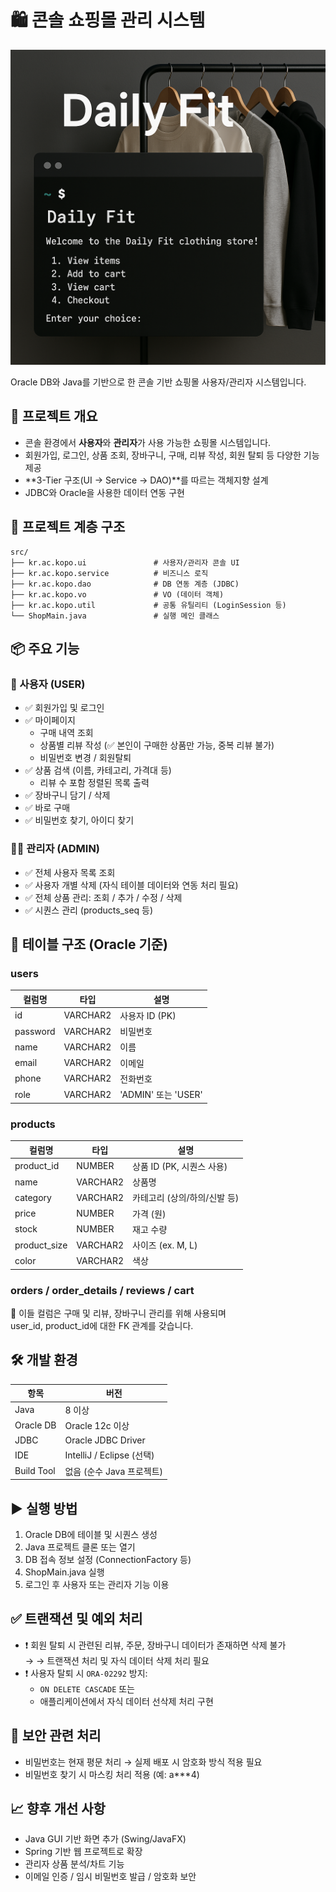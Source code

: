 
# 🛍️ 콘솔 쇼핑몰 관리 시스템
![Daily Fit](./Daily_Fit.png)   

Oracle DB와 Java를 기반으로 한 콘솔 기반 쇼핑몰 사용자/관리자 시스템입니다.

## 📌 프로젝트 개요

- 콘솔 환경에서 **사용자**와 **관리자**가 사용 가능한 쇼핑몰 시스템입니다.
- 회원가입, 로그인, 상품 조회, 장바구니, 구매, 리뷰 작성, 회원 탈퇴 등 다양한 기능 제공
- **3-Tier 구조(UI → Service → DAO)**를 따르는 객체지향 설계
- JDBC와 Oracle을 사용한 데이터 연동 구현

## 📁 프로젝트 계층 구조

```
src/
├── kr.ac.kopo.ui               # 사용자/관리자 콘솔 UI
├── kr.ac.kopo.service          # 비즈니스 로직
├── kr.ac.kopo.dao              # DB 연동 계층 (JDBC)
├── kr.ac.kopo.vo               # VO (데이터 객체)
├── kr.ac.kopo.util             # 공통 유틸리티 (LoginSession 등)
└── ShopMain.java               # 실행 메인 클래스
```

## 📦 주요 기능

### 🙍 사용자 (USER)

- ✅ 회원가입 및 로그인
- ✅ 마이페이지
  - 구매 내역 조회
  - 상품별 리뷰 작성 (✅ 본인이 구매한 상품만 가능, 중복 리뷰 불가)
  - 비밀번호 변경 / 회원탈퇴
- ✅ 상품 검색 (이름, 카테고리, 가격대 등)
  - 리뷰 수 포함 정렬된 목록 출력
- ✅ 장바구니 담기 / 삭제
- ✅ 바로 구매
- ✅ 비밀번호 찾기, 아이디 찾기

### 👨‍💼 관리자 (ADMIN)

- ✅ 전체 사용자 목록 조회
- ✅ 사용자 개별 삭제 (자식 테이블 데이터와 연동 처리 필요)
- ✅ 전체 상품 관리: 조회 / 추가 / 수정 / 삭제
- ✅ 시퀀스 관리 (products_seq 등)

## 🧾 테이블 구조 (Oracle 기준)

### users

| 컬럼명     | 타입         | 설명         |
|------------|--------------|----------------|
| id         | VARCHAR2     | 사용자 ID (PK) |
| password   | VARCHAR2     | 비밀번호       |
| name       | VARCHAR2     | 이름            |
| email      | VARCHAR2     | 이메일         |
| phone      | VARCHAR2     | 전화번호       |
| role       | VARCHAR2     | 'ADMIN' 또는 'USER' |

### products

| 컬럼명        | 타입      | 설명            |
|---------------|-----------|------------------|
| product_id    | NUMBER    | 상품 ID (PK, 시퀀스 사용) |
| name          | VARCHAR2  | 상품명            |
| category      | VARCHAR2  | 카테고리 (상의/하의/신발 등) |
| price         | NUMBER    | 가격 (원)         |
| stock         | NUMBER    | 재고 수량         |
| product_size  | VARCHAR2  | 사이즈 (ex. M, L)  |
| color         | VARCHAR2  | 색상              |

### orders / order_details / reviews / cart

💬 이들 컬럼은 구매 및 리뷰, 장바구니 관리를 위해 사용되며  
user_id, product_id에 대한 FK 관계를 갖습니다.

## 🛠️ 개발 환경

| 항목           | 버전              |
|----------------|-------------------|
| Java           | 8 이상            |
| Oracle DB      | Oracle 12c 이상   |
| JDBC           | Oracle JDBC Driver |
| IDE            | IntelliJ / Eclipse (선택) |
| Build Tool     | 없음 (순수 Java 프로젝트) |

## ▶️ 실행 방법

1. Oracle DB에 테이블 및 시퀀스 생성
2. Java 프로젝트 클론 또는 열기
3. DB 접속 정보 설정 (ConnectionFactory 등)
4. ShopMain.java 실행
5. 로그인 후 사용자 또는 관리자 기능 이용

## ✅ 트랜잭션 및 예외 처리

- ❗ 회원 탈퇴 시 관련된 리뷰, 주문, 장바구니 데이터가 존재하면 삭제 불가  
→ → 트랜잭션 처리 및 자식 데이터 삭제 처리 필요
- ❗ 사용자 탈퇴 시 `ORA-02292` 방지:  
   - `ON DELETE CASCADE` 또는  
   - 애플리케이션에서 자식 데이터 선삭제 처리 구현

## 🔐 보안 관련 처리

- 비밀번호는 현재 평문 처리 → 실제 배포 시 암호화 방식 적용 필요
- 비밀번호 찾기 시 마스킹 처리 적용 (예: a***4)

## 📈 향후 개선 사항

- Java GUI 기반 화면 추가 (Swing/JavaFX)
- Spring 기반 웹 프로젝트로 확장
- 관리자 상품 분석/차트 기능
- 이메일 인증 / 임시 비밀번호 발급 / 암호화 보안

